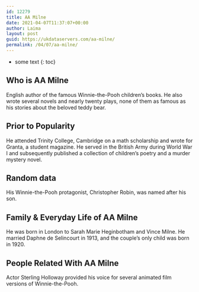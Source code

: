 ```yaml
---
id: 12279
title: AA Milne
date: 2021-04-07T11:37:07+00:00
author: Laima
layout: post
guid: https://ukdataservers.com/aa-milne/
permalink: /04/07/aa-milne/
---
```


* some text
{: toc}


## Who is AA Milne
                  
                  
                  
English author of the famous Winnie-the-Pooh children&#8217;s books. He also wrote several novels and nearly twenty plays, none of them as famous as his stories about the beloved teddy bear.
                  
              
            
              
            
                
                
                
## Prior to Popularity
                  
                  
                  
He attended Trinity College, Cambridge on a math scholarship and wrote for Granta, a student magazine. He served in the British Army during World War I and subsequently published a collection of children&#8217;s poetry and a murder mystery novel.
                  
              
            
              
            
                
                
                
## Random data
                  
                  
                  
His Winnie-the-Pooh protagonist, Christopher Robin, was named after his son.
                  
              
            
              
            
                
                
                
## Family & Everyday Life of AA Milne
                  
                  
                  
He was born in London to Sarah Marie Heginbotham and Vince Milne. He married Daphne de Selincourt in 1913, and the couple&#8217;s only child was born in 1920.
                  
              
            
              
            
                
                
                
## People Related With AA Milne
                  
                  
                  
Actor Sterling Holloway provided his voice for several animated film versions of Winnie-the-Pooh.
                  
              
            
              
            
                
              
            
              
              
            
            
              
            
          
          
          